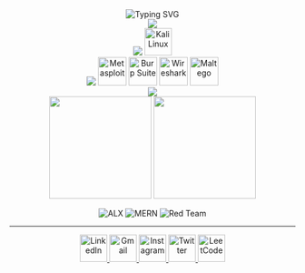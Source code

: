 <div align="center">
  <img src="https://readme-typing-svg.herokuapp.com?font=Fira+Code&size=32&duration=2800&pause=2000&color=A9FEF7&center=true&vCenter=true&width=940&lines=Hey!+It's+Dennis+Muriithi;Cybersecurity+Enthusiast;Red+Team+Specialist;Welcome+to+my+GitHub+Profile!" alt="Typing SVG" />
</div>

<!--
<div align="center">
  <img src="https://user-images.githubusercontent.com/74038190/213910845-af37a709-8995-40d6-be59-724526e3c3d7.gif" alt="Coding Animation" width="600"/>
</div>
-->


<div align="center">
  <img src="https://skillicons.dev/icons?i=html,c,cpp,python,javascript,bash" />
</div>


<div align="center">
  <img src="https://skillicons.dev/icons?i=android,ubuntu,debian,arch,linux" />
  <img src="https://github.com/tandpfun/skill-icons/raw/main/icons/Kali-Dark.svg" width="48" height="48" alt="Kali Linux" />
</div>
<div align="center">

  <!-- skillicons.dev section -->
  <img src="https://skillicons.dev/icons?i=bash,powershell,linux" />

  <!-- Custom hacking tools -->
  <img src="https://upload.wikimedia.org/wikipedia/commons/5/5c/Logo_of_Metasploit.svg" alt="Metasploit" width="50" />
  <img src="https://assets.streamlinehq.com/image/private/w_60,h_60/f_auto/v1/icons/logos/burpsuite-w3f4g0vh9opupo2g5ek92.png" alt="Burp Suite" width="50" />
  <img src="https://upload.wikimedia.org/wikipedia/commons/e/e0/Wireshark_Logo.svg" alt="Wireshark" width="50" />
  <img src="https://upload.wikimedia.org/wikipedia/commons/8/8a/Maltego_Logo.svg" alt="Maltego" width="50" />

</div>





<div align="center">
  <img src="https://skillicons.dev/icons?i=react,nextjs,tailwind,bootstrap,nodejs,express,django,mongodb,mysql,firebase,git,github,vscode,docker" />
</div>


<div align="center">
  <img height="180em" src="https://github-readme-stats.vercel.app/api?username=initials101&show_icons=true&theme=tokyonight&hide_border=true&count_private=true&include_all_commits=true"/>
  <img height="180em" src="https://github-readme-stats.vercel.app/api/top-langs/?username=initials101&layout=compact&theme=tokyonight&hide_border=true&langs_count=8"/>
</div>




<div align="center">

![ALX](https://img.shields.io/badge/ALX-Software_Engineering-FF6B6B?style=for-the-badge&logo=graduation-cap&logoColor=white)
![MERN](https://img.shields.io/badge/Full_Stack-MERN_Development-4ECDC4?style=for-the-badge&logo=stack-overflow&logoColor=white)
![Red Team](https://img.shields.io/badge/Red_Team-Specialist-DC143C?style=for-the-badge&logo=security&logoColor=white)

</div>

---


<div align="center">
  <a href="https://www.linkedin.com/in/initials101/" target="_blank">
    <img src="https://raw.githubusercontent.com/maurodesouza/profile-readme-generator/master/src/assets/icons/social/linkedin/default.svg" width="48" height="48" alt="LinkedIn" />
  </a>
  <a href="mailto:muriithidennis340@gmail.com" target="_blank">
    <img src="https://raw.githubusercontent.com/maurodesouza/profile-readme-generator/master/src/assets/icons/social/gmail/default.svg" width="48" height="48" alt="Gmail" />
  </a>
  <a href="https://www.instagram.com/initials101/" target="_blank">
    <img src="https://raw.githubusercontent.com/maurodesouza/profile-readme-generator/master/src/assets/icons/social/instagram/default.svg" width="48" height="48" alt="Instagram" />
  </a>
  <a href="https://x.com/initials101" target="_blank">
    <img src="https://raw.githubusercontent.com/maurodesouza/profile-readme-generator/master/src/assets/icons/social/twitter/default.svg" width="48" height="48" alt="Twitter" />
  </a>
  <a href="https://www.leetcode.com/initials101" target="_blank">
    <img src="https://raw.githubusercontent.com/rahuldkjain/github-profile-readme-generator/master/src/images/icons/Social/leet-code.svg" width="48" height="48" alt="LeetCode" />
  </a>
</div>

